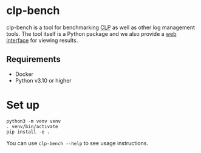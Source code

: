 # clp-bench
clp-bench is a tool for benchmarking [CLP] as well as other log management tools. The tool itself is
a Python package and we also provide a [web interface][ui] for viewing results.

[CLP]: https://github.com/y-scope/clp
[ui]: ui

## Requirements

* Docker
* Python v3.10 or higher

# Set up

```shell
python3 -m venv venv
. venv/bin/activate
pip install -e .
```

You can use `clp-bench --help` to see usage instructions.
